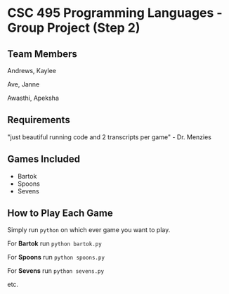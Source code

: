 # CSC 495 Programming Languages - Group Project (Step 2)

## Team Members

Andrews, Kaylee

Ave, Janne

Awasthi, Apeksha

## Requirements

"just beautiful running code and 2 transcripts per game" - Dr. Menzies

## Games Included

 - Bartok
 - Spoons
 - Sevens

## How to Play Each Game

Simply run `python` on which ever game you want to play.

For **Bartok** run `python bartok.py`

For **Spoons** run `python spoons.py`

For **Sevens** run `python sevens.py`

etc.
